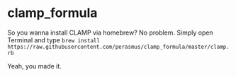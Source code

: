 clamp_formula
=============

So you wanna install CLAMP via homebrew? No problem. Simply open Terminal and type
`brew install https://raw.githubusercontent.com/perasmus/clamp_formula/master/clamp.rb`

Yeah, you made it.


